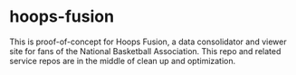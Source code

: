 # hoops-fusion

This is proof-of-concept for Hoops Fusion, a data consolidator and viewer site for fans of the National Basketball Association.
This repo and related service repos are in the middle of clean up and optimization.
